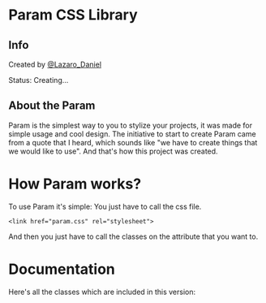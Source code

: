 Param CSS Library
=====

Info
----

Created by [@Lazaro_Daniel](https://twitter.com/Lazaro_Daniel)

Status: Creating...

About the Param
----

Param is the simplest way to you to stylize your projects, it was made for simple usage and cool design. The initiative to start to create Param came from a quote that I heard, which sounds like "we have to create things that we would like to use". And that's how this project was created.


How Param works?
=====
To use Param it's simple: You just have to call the css file.

	<link href="param.css" rel="stylesheet">

And then you just have to call the classes on the attribute that you want to.

Documentation
======

Here's all the classes which are included in this version: